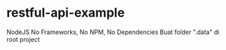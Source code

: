 # restful-api-example
NodeJS No Frameworks, No NPM, No Dependencies
Buat folder ".data" di root project
